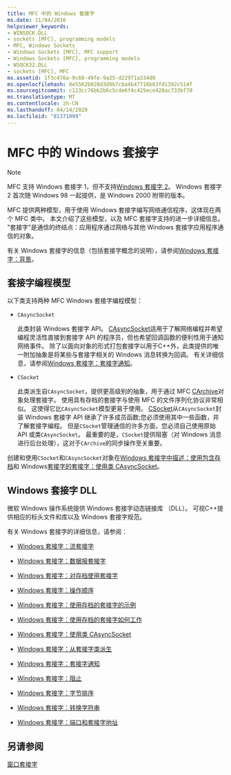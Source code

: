```yaml
---
title: MFC 中的 Windows 套接字
ms.date: 11/04/2016
helpviewer_keywords:
- WINSOCK.DLL
- sockets [MFC], programming models
- MFC, Windows Sockets
- Windows Sockets [MFC], MFC support
- Windows Sockets [MFC], programming models
- WSOCK32.DLL
- sockets [MFC], MFC
ms.assetid: 1f3c476a-9c68-49fe-9a25-d22971a334d0
ms.openlocfilehash: 8e5562b028d3d9b7cba4b47716b63fd1392c514f
ms.sourcegitcommit: c123cc76bb2b6c5cde6f4c425ece420ac733bf70
ms.translationtype: MT
ms.contentlocale: zh-CN
ms.lasthandoff: 04/14/2020
ms.locfileid: "81371099"
---
```

# <a name="windows-sockets-in-mfc"></a>MFC 中的 Windows 套接字

> [!NOTE]
> MFC 支持 Windows 套接字 1，但不支持[Windows 套接字 2](/windows/win32/WinSock/windows-sockets-start-page-2)。 Windows 套接字 2 首次随 Windows 98 一起提供，是 Windows 2000 附带的版本。

MFC 提供两种模型，用于使用 Windows 套接字编写网络通信程序，这体现在两个 MFC 类中。 本文介绍了这些模型，以及 MFC 套接字支持的进一步详细信息。 "套接字"是通信的终结点：应用程序通过网络与其他 Windows 套接字应用程序通信的对象。

有关 Windows 套接字的信息（包括套接字概念的说明），请参阅[Windows 套接字：背景](../mfc/windows-sockets-background.md)。

## <a name="sockets-programming-models"></a><a name="_core_sockets_programming_models"></a>套接字编程模型

以下类支持两种 MFC Windows 套接字编程模型：

- `CAsyncSocket`

   此类封装 Windows 套接字 API。 [CAsyncSocket](../mfc/reference/casyncsocket-class.md)适用于了解网络编程并希望编程灵活性直接到套接字 API 的程序员，但也希望回调函数的便利性用于通知网络事件。 除了以面向对象的形式打包套接字以用于C++外，此类提供的唯一附加抽象是将某些与套接字相关的 Windows 消息转换为回调。 有关详细信息，请参阅[Windows 套接字：套接字通知](../mfc/windows-sockets-socket-notifications.md)。

- `CSocket`

   此类派生自`CAsyncSocket`，提供更高级别的抽象，用于通过 MFC [CArchive](../mfc/reference/carchive-class.md)对象处理套接字。 使用具有存档的套接字与使用 MFC 的文件序列化协议非常相似。 这使得它比`CAsyncSocket`模型更易于使用。 [CSocket](../mfc/reference/csocket-class.md)从`CAsyncSocket`封装 Windows 套接字 API 继承了许多成员函数;您必须使用其中一些函数，并了解套接字编程。 但是`CSocket`管理通信的许多方面，您必须自己使用原始 API 或类`CAsyncSocket`。 最重要的是，`CSocket`提供阻塞（对 Windows 消息进行后台处理），这对于`CArchive`的同步操作至关重要。

创建和使用`CSocket`和`CAsyncSocket`对象在[Windows 套接字中描述：使用包含存档](../mfc/windows-sockets-using-sockets-with-archives.md)和 Windows[套接字的套接字：使用类 CAsyncSocket](../mfc/windows-sockets-using-class-casyncsocket.md)。

## <a name="windows-sockets-dlls"></a><a name="_core_mfc_socket_samples_and_windows_sockets_dlls"></a>Windows 套接字 DLL

微软 Windows 操作系统提供 Windows 套接字动态链接库 （DLL）。 可视C++提供相应的标头文件和库以及 Windows 套接字规范。

有关 Windows 套接字的详细信息，请参阅：

- [Windows 套接字：流套接字](../mfc/windows-sockets-stream-sockets.md)

- [Windows 套接字：数据报套接字](../mfc/windows-sockets-datagram-sockets.md)

- [Windows 套接字：对存档使用套接字](../mfc/windows-sockets-using-sockets-with-archives.md)

- [Windows 套接字：操作顺序](../mfc/windows-sockets-sequence-of-operations.md)

- [Windows 套接字：使用存档的套接字的示例](../mfc/windows-sockets-example-of-sockets-using-archives.md)

- [Windows 套接字：使用存档的套接字如何工作](../mfc/windows-sockets-how-sockets-with-archives-work.md)

- [Windows 套接字：使用类 CAsyncSocket](../mfc/windows-sockets-using-class-casyncsocket.md)

- [Windows 套接字：从套接字类派生](../mfc/windows-sockets-deriving-from-socket-classes.md)

- [Windows 套接字：套接字通知](../mfc/windows-sockets-socket-notifications.md)

- [Windows 套接字：阻止](../mfc/windows-sockets-blocking.md)

- [Windows 套接字：字节排序](../mfc/windows-sockets-byte-ordering.md)

- [Windows 套接字：转换字符串](../mfc/windows-sockets-converting-strings.md)

- [Windows 套接字：端口和套接字地址](../mfc/windows-sockets-ports-and-socket-addresses.md)

## <a name="see-also"></a>另请参阅

[窗口套接字](../mfc/windows-sockets.md)
